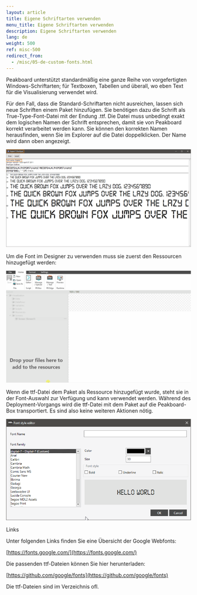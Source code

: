 ```yaml
---
layout: article
title: Eigene Schriftarten verwenden
menu_title: Eigene Schriftarten verwenden
description: Eigene Schriftarten verwenden
lang: de
weight: 500
ref: misc-500
redirect_from:
  - /misc/05-de-custom-fonts.html
---
```

Peakboard unterstützt standardmäßig eine ganze Reihe von vorgefertigten Windows-Schriftarten; für Textboxen, Tabellen und überall, wo eben Text für die Visualisierung verwendet wird.

Für den Fall, dass die Standard-Schriftarten nicht ausreichen, lassen sich neue Schriften einem Paket hinzufügen. Sie benötigen dazu die Schrift als True-Type-Font-Datei mit der Endung .ttf. Die Datei muss unbedingt exakt dem logischen Namen der Schrift entsprechen, damit sie von Peakboard korrekt verarbeitet werden kann. Sie können den korrekten Namen herausfinden, wenn Sie im Explorer auf die Datei doppelklicken. Der Name wird dann oben angezeigt.

![image_1](/assets/images/misc/custom-fonts/MiscFonts01.png)

Um die Font im Designer zu verwenden muss sie zuerst den Ressourcen hinzugefügt werden:

![image_1](/assets/images/misc/custom-fonts/MiscFonts03.gif)

Wenn die ttf-Datei dem Paket als Ressource hinzugefügt wurde, steht sie in der Font-Auswahl zur Verfügung und kann verwendet werden. Während des Deployment-Vorgangs wird die ttf-Datei mit dem Paket auf die Peakboard-Box transportiert. Es sind also keine weiteren Aktionen nötig.

![image_1](/assets/images/misc/custom-fonts/MiscFonts02.png)

Links

Unter folgenden Links finden Sie eine Übersicht der Google Webfonts:

[https://fonts.google.com/](https://fonts.google.com/)

Die passenden ttf-Dateien können Sie hier herunterladen:

[https://github.com/google/fonts](https://github.com/google/fonts)

Die ttf-Dateien sind im Verzeichnis ofl.
